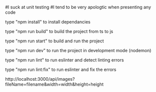 #I suck at unit testing
#I tend to be very apologtic when presenting any code
<p>type "npm install" to install dependancies</p>
<p>type "npm run build" to build the project from ts to js</p>
<p>type "npm run start" to build and run the project</p>
<p>type "npm run dev" to run the project in development mode (nodemon)</p>
<p>type "npm run lint" to run eslinter and detect linting errors</p>
<p>type "npm run lint:fix" to run eslinter and fix the errors</p>

 http://localhost:3000/api/images?fileName=filename&width=width&height=height
